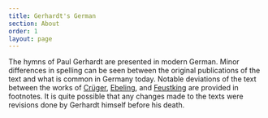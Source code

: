 ```yaml
---
title: Gerhardt's German
section: About
order: 1
layout: page
---
```


The hymns of Paul Gerhardt are presented in modern German. Minor differences in spelling can be seen between the original publications of the text and what is common in Germany today. Notable deviations of the text between the works of [Crüger](/authors/crüger), [Ebeling](/authors/ebeling), and [Feustking](/authors/feustking) are provided in footnotes. It is quite possible that any changes made to the texts were revisions done by Gerhardt himself before his death.